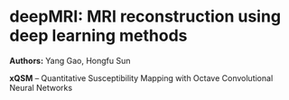 # deepMRI: MRI reconstruction using deep learning methods

**Authors:** Yang Gao, Hongfu Sun

**xQSM** – Quantitative Susceptibility Mapping with Octave Convolutional Neural Networks
